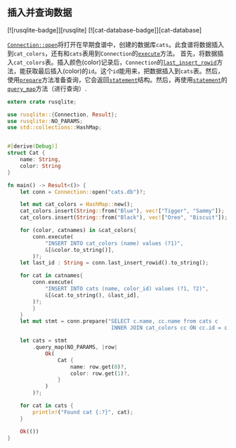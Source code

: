 ## 插入并查询数据

[![rusqlite-badge]][rusqlite] [![cat-database-badge]][cat-database]

[`Connection::open`]将打开在早期食谱中，创建的数据库`cats`。此食谱将数据插入到`cat_colors`，还有和`cats`表用到`Connection`的[`execute`]方法。 首先，将数据插入`cat_colors`表。插入颜色(color)记录后，`Connection`的[`last_insert_rowid`]方法，能获取最后插入(color)的`id`。这个`id`能用来，把数据插入到`cats`表。然后，使用[`prepare`]方法准备查询，它会返回[`statement`]结构。然后，再使用[`statement`]的[`query_map`]方法（进行查询）.

```rust
extern crate rusqlite;

use rusqlite::{Connection, Result};
use rusqlite::NO_PARAMS;
use std::collections::HashMap;


#[derive(Debug)]
struct Cat {
    name: String,
    color: String
}

fn main() -> Result<()> {
    let conn = Connection::open("cats.db")?;

    let mut cat_colors = HashMap::new();
    cat_colors.insert(String::from("Blue"), vec!["Tigger", "Sammy"]);
    cat_colors.insert(String::from("Black"), vec!["Oreo", "Biscuit"]);

    for (color, catnames) in &cat_colors{
        conn.execute(
            "INSERT INTO cat_colors (name) values (?1)",
            &[&color.to_string()],
        )?;
    let last_id : String = conn.last_insert_rowid().to_string();

    for cat in catnames{
        conn.execute(
            "INSERT INTO cats (name, color_id) values (?1, ?2)",
            &[&cat.to_string(), &last_id],
        )?;
        }
    }
    let mut stmt = conn.prepare("SELECT c.name, cc.name from cats c
                                 INNER JOIN cat_colors cc ON cc.id = c.color_id;")?;

	let cats = stmt
        .query_map(NO_PARAMS, |row|
			Ok(
                Cat {
					name: row.get(0)?,
					color: row.get(1)?,
				}
			)
		)?;

    for cat in cats {
        println!("Found cat {:?}", cat);
    }

    Ok(())
}
```

[`connection::open`]: https://docs.rs/rusqlite/*/rusqlite/struct.Connection.html#method.open
[`prepare`]: https://docs.rs/rusqlite/*/rusqlite/struct.Connection.html#method.prepare
[`statement`]: https://docs.rs/rusqlite/*/rusqlite/struct.Statement.html
[`query_map`]: https://docs.rs/rusqlite/*/rusqlite/struct.Statement.html#method.query_map
[`execute`]: https://docs.rs/rusqlite/*/rusqlite/struct.Connection.html#method.execute
[`last_insert_rowid`]: https://docs.rs/rusqlite/*/rusqlite/struct.Connection.html#method.last_insert_rowid
